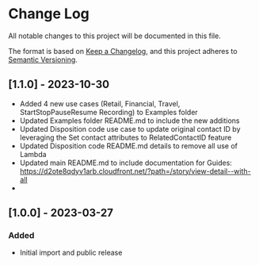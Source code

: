 # Change Log
All notable changes to this project will be documented in this file.

The format is based on [Keep a Changelog](https://keepachangelog.com/en/1.0.0/),
and this project adheres to [Semantic Versioning](https://semver.org/spec/v2.0.0.html).

## [1.1.0] - 2023-10-30
- Added 4 new use cases (Retail, Financial, Travel, StartStopPauseResume Recording) to Examples folder 
- Updated Examples folder README.md to include the new additions
- Updated Disposition code use case to update original contact ID by leveraging the Set contact attributes to RelatedContactID feature
- Updated Disposition code README.md details to remove all use of Lambda
- Updated main README.md to include documentation for Guides: https://d2ote8qdyv1arb.cloudfront.net/?path=/story/view-detail--with-all
- 
## [1.0.0] - 2023-03-27
### Added
- Initial import and public release